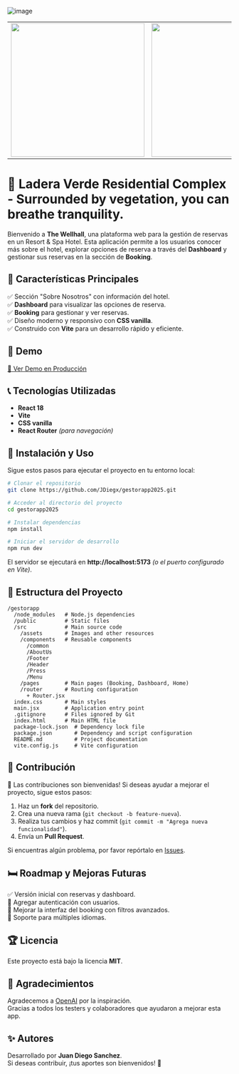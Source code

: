 ![image](https://github.com/user-attachments/assets/ae1db04f-327c-4b5f-8f79-90c52e984e96)
<table>
  <tr>
    <td><img src="https://github.com/user-attachments/assets/cdf0458d-081e-4eb0-884b-997568b52694" width="300"></td>
    <td><img src="https://github.com/user-attachments/assets/1629e88c-125b-4906-8b86-93831e045047" width="300"></td>
    <td><img src="https://github.com/user-attachments/assets/d540071f-982d-4ce6-a6de-18063dbc9813" width="300"></td>
  </tr>
</table>

# 🏨 Ladera Verde Residential Complex - Surrounded by vegetation, you can breathe tranquility.

Bienvenido a **The Wellhall**, una plataforma web para la gestión de reservas en un Resort & Spa Hotel. Esta aplicación permite a los usuarios conocer más sobre el hotel, explorar opciones de reserva a través del **Dashboard** y gestionar sus reservas en la sección de **Booking**.

## 🌟 Características Principales

✅ Sección "Sobre Nosotros" con información del hotel.  
✅ **Dashboard** para visualizar las opciones de reserva.  
✅ **Booking** para gestionar y ver reservas.  
✅ Diseño moderno y responsivo con **CSS vanilla**.  
✅ Construido con **Vite** para un desarrollo rápido y eficiente.  

## 🚀 Demo

[🔗 Ver Demo en Producción](https://thewellhall-resort-spahotel.vercel.app/)

## 📞 Tecnologías Utilizadas

- **React 18**
- **Vite**
- **CSS vanilla**
- **React Router** *(para navegación)*

## 🔧 Instalación y Uso

Sigue estos pasos para ejecutar el proyecto en tu entorno local:

```bash
# Clonar el repositorio
git clone https://github.com/JDiegx/gestorapp2025.git

# Acceder al directorio del proyecto
cd gestorapp2025

# Instalar dependencias
npm install

# Iniciar el servidor de desarrollo
npm run dev
```

El servidor se ejecutará en **http://localhost:5173** *(o el puerto configurado en Vite)*.

## 📂 Estructura del Proyecto

```
/gestorapp
  /node_modules   # Node.js dependencies
  /public         # Static files
  /src            # Main source code
    /assets       # Images and other resources
    /components   # Reusable components
      /common
      /AboutUs
      /Footer
      /Header
      /Press
      /Menu
    /pages        # Main pages (Booking, Dashboard, Home)
    /router       # Routing configuration
      + Router.jsx
  index.css       # Main styles
  main.jsx        # Application entry point
  .gitignore      # Files ignored by Git
  index.html      # Main HTML file
  package-lock.json  # Dependency lock file
  package.json       # Dependency and script configuration
  README.md          # Project documentation
  vite.config.js     # Vite configuration
```

## 💌 Contribución

💪 Las contribuciones son bienvenidas! Si deseas ayudar a mejorar el proyecto, sigue estos pasos:

1. Haz un **fork** del repositorio.  
2. Crea una nueva rama (`git checkout -b feature-nueva`).  
3. Realiza tus cambios y haz commit (`git commit -m "Agrega nueva funcionalidad"`).  
4. Envía un **Pull Request**.  

Si encuentras algún problema, por favor repórtalo en [Issues](https://github.com/JDiegx/gestorapp2025/issues).  

## 🛏️ Roadmap y Mejoras Futuras

✅ Versión inicial con reservas y dashboard.  
🔳 Agregar autenticación con usuarios.  
🔳 Mejorar la interfaz del booking con filtros avanzados.  
🔳 Soporte para múltiples idiomas.  

## 🏆 Licencia

Este proyecto está bajo la licencia **MIT**.

## 🎉 Agradecimientos

Agradecemos a [OpenAI](https://openai.com) por la inspiración.  
Gracias a todos los testers y colaboradores que ayudaron a mejorar esta app.  

## ✨ Autores

Desarrollado por **Juan Diego Sanchez**.  
Si deseas contribuir, ¡tus aportes son bienvenidos! 🚀

